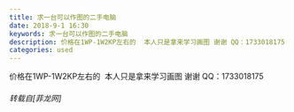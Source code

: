 ```yaml
---
title: 求一台可以作图的二手电脑
date: 2018-9-1 16:30
keywords: 求一台可以作图的二手电脑
description: 价格在1WP-1W2KP左右的  本人只是拿来学习画图 谢谢 QQ：1733018175
categories: used
---
```

<td class="t_f" id="postmessage_1712607">

价格在1WP-1W2KP左右的  本人只是拿来学习画图 谢谢 QQ：1733018175</td>
###### 转载自[菲龙网]